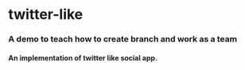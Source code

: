 # twitter-like

### A demo to teach how to create branch and work as a team

#### An implementation of twitter like social app.

